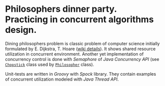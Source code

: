 # Philosophers dinner party. Practicing in concurrent algorithms design.

Dining philosophers problem is classic problem of computer science initially formulated by E. Dijkstra, T. Hoare
([wiki details](https://en.wikipedia.org/wiki/Dining_philosophers_problem)). It shows shared resource utilization in concurrent environment. 
Another yet implementation of concurrency control is done with *Semaphore* of *Java Concurrency API* (see [`Chopstick`](./src/main/java/concurrency/philos/Chopstick.java) class used by [`Philosopher`](./src/main/java/concurrency/philos/Philosopher.java) class). 

Unit-tests are written in *Groovy* with *Spock* library. They contain examples of concurrent utilization modeled with *Java Thread API*.
